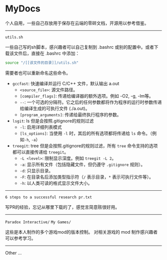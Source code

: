 # MyDocs

个人自用，一些自己存放用于保存在云端的零碎文档，开源用以参考借鉴。

---
`utils.sh`

一些自己写的sh脚本，感兴趣者可以自己复制到 .bashrc 或别的配置中。或者下载该文件后，直接在 .bashrc 中添加：
```sh
source "/[[该文件的目录]]/utils.sh"
```

需要者也可以重新命名这些命令。

- `gccfast`: 快速编译并运行 C/C++ 文件，默认输出 a.out
    - `<source_file>`: 源文件路径。
    - `[compiler_flags]`: 传递给编译器的额外选项。例如 -O2, -g, -lm等。
    - `--`: 一个可选的分隔符。它之后的任何参数都将作为程序的运行时参数传递给编译生成的可执行文件 (./a.out)。
    - `[program_arguments]`: 传递给最终执行程序的参数。
- `lsgit`: ls 但是会按照.gitignore的规则过滤
    - `-l`: 启用详细列表模式
    - `[ls_options]`: 当使用 `-l` 时，其后的所有选项都将传递给 `ls` 命令。（例如`-h`, `-a`）
- `treegit`: tree 但是会按照.gitignore的规则过滤，所有 `tree` 命令支持的选项都可以直接传递给 `treegit`。
    - `-L <level>`: 限制显示深度。例如 `treegit -L 2`。
    - `-a`: 显示所有文件（包括隐藏文件，但仍遵守 `.gitignore` 规则）。
    - `-d`: 只显示目录。
    - `-F`: 在目录名后添加类型指示符（`/` 表示目录，`*` 表示可执行文件等）。
    - `-h`: 以人类可读的格式显示文件大小。

---

`6 steps to a successful research pr.txt`

写PR的经验，忘记从哪里下载的了，感觉言简意赅很好用。

---

`Paradox Interactive/`
`My Games/`

这些是本人制作的多个游戏mod的版本控制。
对相关游戏的 mod 制作感兴趣者可以参考学习。

---

Other
...

